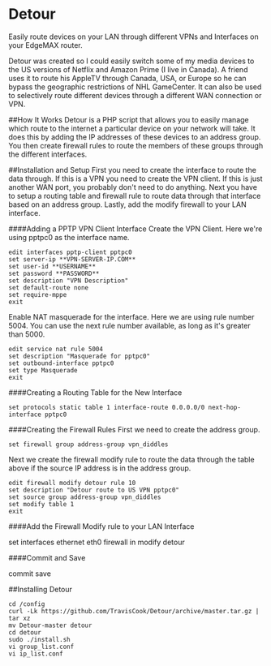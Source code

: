 Detour
======

Easily route devices on your LAN through different VPNs and Interfaces on your EdgeMAX router.

Detour was created so I could easily switch some of my media devices to the US versions of Netflix and Amazon Prime (I live in Canada).  A friend uses it to route his AppleTV through Canada, USA, or Europe so he can bypass the geographic restrictions of NHL GameCenter.  It can also be used to selectively route different devices through a different WAN connection or VPN.

##How It Works
Detour is a PHP script that allows you to easily manage which route to the internet a particular device on your network will take.  It does this by adding the IP addresses of these devices to an address group.  You then create firewall rules to route the members of these groups through the different interfaces.

##Installation and Setup
First you need to create the interface to route the data through.  If this is a VPN you need to create the VPN client.  If this is just another WAN port, you probably don't need to do anything.  Next you have to setup a routing table and firewall rule to route data through that interface based on an address group.  Lastly, add the modify firewall to your LAN interface.

####Adding a PPTP VPN Client Interface
Create the VPN Client.  Here we're using pptpc0 as the interface name.

	edit interfaces pptp-client pptpc0
	set server-ip **VPN-SERVER-IP.COM**
	set user-id **USERNAME**
	set password **PASSWORD**
	set description "VPN Description"
	set default-route none
	set require-mppe
	exit

Enable NAT masquerade for the interface.  Here we are using rule number 5004.  You can use the next rule number available, as long as it's greater than 5000.

	edit service nat rule 5004
	set description "Masquerade for pptpc0"
	set outbound-interface pptpc0
	set type Masquerade
	exit

####Creating a Routing Table for the New Interface

	set protocols static table 1 interface-route 0.0.0.0/0 next-hop-interface pptpc0

####Creating the Firewall Rules
First we need to create the address group.
	
	set firewall group address-group vpn_diddles

Next we create the firewall modify rule to route the data through the table above if the source IP address is in the address group.

	edit firewall modify detour rule 10
	set description "Detour route to US VPN pptpc0"
	set source group address-group vpn_diddles
	set modify table 1
	exit

####Add the Firewall Modify rule to your LAN Interface

set interfaces ethernet eth0 firewall in modify detour

####Commit and Save

commit
save

##Installing Detour

	cd /config
	curl -Lk https://github.com/TravisCook/Detour/archive/master.tar.gz | tar xz
	mv Detour-master detour
	cd detour
	sudo ./install.sh
	vi group_list.conf
	vi ip_list.conf


